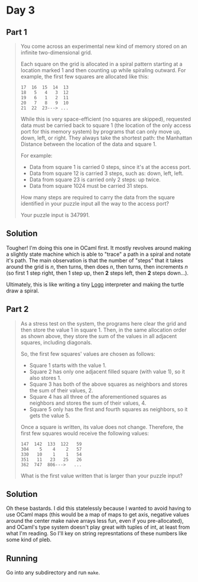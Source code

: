 # Day 3

## Part 1

> You come across an experimental new kind of memory stored on an infinite
> two-dimensional grid.
> 
> Each square on the grid is allocated in a spiral pattern starting at a location
> marked 1 and then counting up while spiraling outward. For example, the first
> few squares are allocated like this:
> 
> ```
> 17  16  15  14  13
> 18   5   4   3  12
> 19   6   1   2  11
> 20   7   8   9  10
> 21  22  23---> ...
> ```
> 
> While this is very space-efficient (no squares are skipped), requested data
> must be carried back to square 1 (the location of the only access port for
> this memory system) by programs that can only move up, down, left, or right.
> They always take the shortest path: the Manhattan Distance between the
> location of the data and square 1.
> 
> For example:
> 
> - Data from square 1 is carried 0 steps, since it's at the access port.
> - Data from square 12 is carried 3 steps, such as: down, left, left.
> - Data from square 23 is carried only 2 steps: up twice.
> - Data from square 1024 must be carried 31 steps.
> 
> How many steps are required to carry the data from the square
> identified in your puzzle input all the way to the access port?
> 
> Your puzzle input is 347991.

## Solution

Tougher! I'm doing this one in OCaml first. It mostly revolves around making a
slightly state machine which is able to "trace" a path in a spiral and notate
it's path. The main observation is that the number of "steps" that it takes
around the grid is _n_, then turns, then does _n_, then turns, then increments
_n_ (so first 1 step right, then 1 step up, then **2** steps left, then **2**
steps down...).

Ultimately, this is like writing a tiny [Logo][1] interpreter and making the
turtle draw a spiral.

## Part 2

> As a stress test on the system, the programs here clear the grid and then store
> the value 1 in square 1. Then, in the same allocation order as shown above,
> they store the sum of the values in all adjacent squares, including diagonals.
> 
> So, the first few squares' values are chosen as follows:
> 
> - Square 1 starts with the value 1.
> - Square 2 has only one adjacent filled square (with value 1), so it also
>   stores 1.
> - Square 3 has both of the above squares as neighbors and stores the sum of
>   their values, 2.
> - Square 4 has all three of the aforementioned squares as neighbors and stores
>   the sum of their values, 4.
> - Square 5 only has the first and fourth squares as neighbors, so it gets the
>   value 5.
> 
> Once a square is written, its value does not change. Therefore, the first few
> squares would receive the following values:
> 
> ```
> 147  142  133  122   59
> 304    5    4    2   57
> 330   10    1    1   54
> 351   11   23   25   26
> 362  747  806--->   ...
> ```
> 
> What is the first value written that is larger than your puzzle input?

## Solution

Oh these bastards. I did this statelessly because I wanted to avoid having to
use OCaml maps (this would be a map of maps to get axis, negative values around
the center make naive arrays less fun, even if you pre-allocated), and OCaml's
type system doesn't play great with tuples of int, at least from what I'm
reading. So I'll key on string represntations of these numbers like some kind of
pleb.

## Running

Go into any subdirectory and run `make`.

   [1]: https://en.wikipedia.org/wiki/Logo_(programming_language)
